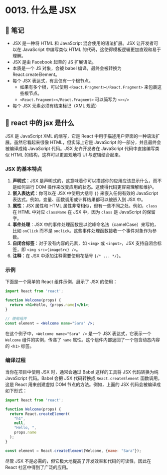 # 0013. 什么是 JSX

## 📝 笔记

- JSX 是一种将 HTML 和 JavaScript 混合使用的语法扩展。JSX 让开发者可以在 JavaScript 中编写类似 HTML 的代码，这使得模板逻辑更加直观和易于理解。
- JSX 是由 Facebook 起草的 JS 扩展语法。
- 本质是一个 JS 对象，会被 babel 编译，最终会被转换为 React.createElement。
- 每个 JSX 表达式，有且仅有一个根节点。
  - 如果有多个根，可以使用 `<React.Fragment></React.Fragment>` 来包裹这些根节点。
  - `<React.Fragment></React.Fragment>` 可以简写为 `<></>`
- 每个 JSX 元素必须有结束标记（XML 规范）

## 🤖 react 中的 jsx 是什么

JSX 是 JavaScript XML 的缩写，它是 React 中用于描述用户界面的一种语法扩展。虽然它看起来很像 HTML，但实际上它是 JavaScript 的一部分，并且最终会被编译成纯 JavaScript 代码。JSX 允许开发者在 JavaScript 代码中直接编写类似 HTML 的结构，这样可以更直观地将 UI 与逻辑结合起来。

### JSX 的基本特点

1. **声明式**：JSX 是声明式的，这意味着你可以描述你的应用应该显示什么，而不是如何进行 DOM 操作来改变应用的状态。这使得代码更容易理解和维护。
2. **嵌入表达式**：你可以在 JSX 中使用大括号 `{}` 来嵌入任何有效的 JavaScript 表达式。例如，变量、函数调用或计算结果都可以被嵌入到 JSX 中。
3. **属性**：JSX 属性和 HTML 属性非常相似，但有一些不同之处。例如，`class` 在 HTML 中对应 `className` 在 JSX 中，因为 `class` 是 JavaScript 的保留字。
4. **事件处理**：JSX 中的事件处理函数是以驼峰命名法（camelCase）来写的，比如 `onClick` 而不是 `onclick`。这些事件处理函数接收一个事件对象作为参数。
5. **自闭合标签**：对于没有内容的元素，如 `<img>` 或 `<input>`，JSX 支持自闭合标签，即 `<img src={imageSrc} />`。
6. **注释**：在 JSX 中添加注释需要使用花括号 `{/* ... */}`。

### 示例

下面是一个简单的 React 组件示例，展示了 JSX 的使用：

```jsx
import React from 'react';

function Welcome(props) {
  return <h1>Hello, {props.name}</h1>;
}

// 使用组件
const element = <Welcome name="Sara" />;
```

在这个例子中，`<Welcome name="Sara" />` 是一个 JSX 表达式，它表示一个 `Welcome` 组件的实例，传递了 `name` 属性。这个组件内部返回了一个包含动态内容的 `<h1>` 标签。

### 编译过程

当你在项目中使用 JSX 时，通常会通过 Babel 这样的工具将 JSX 代码转换为纯 JavaScript 代码。Babel 会把 JSX 代码转换成 `React.createElement` 函数调用，这是 React 用来创建虚拟 DOM 节点的方法。例如，上面的 JSX 代码会被编译成如下形式：

```javascript
import React from 'react';

function Welcome(props) {
  return React.createElement(
    "h1",
    null,
    "Hello, ",
    props.name
  );
}

const element = React.createElement(Welcome, {name: "Sara"});
```

尽管 JSX 不是必需的，但它极大地提高了开发效率和代码的可读性，因此在 React 社区中得到了广泛的应用。